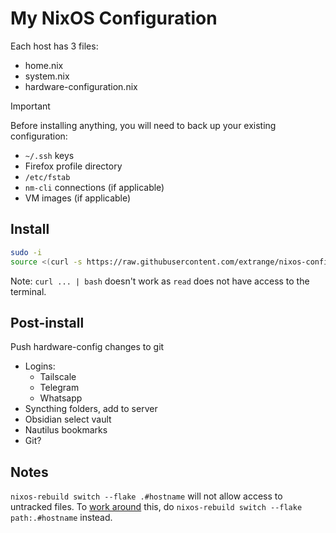 # My NixOS Configuration

Each host has 3 files:

- home.nix
- system.nix
- hardware-configuration.nix

> [!IMPORTANT]
> Before installing anything, you will need to back up your existing configuration:
>
> - `~/.ssh` keys
> - Firefox profile directory
> - `/etc/fstab`
> - `nm-cli` connections (if applicable)
> - VM images (if applicable)

## Install

```bash
sudo -i
source <(curl -s https://raw.githubusercontent.com/extrange/nixos-config/main/setup-partitions.sh)
```

Note: `curl ... | bash` doesn't work as `read` does not have access to the terminal.

## Post-install

Push hardware-config changes to git

- Logins:
  - Tailscale
  - Telegram
  - Whatsapp
- Syncthing folders, add to server
- Obsidian select vault
- Nautilus bookmarks
- Git?

## Notes

`nixos-rebuild switch --flake .#hostname` will not allow access to untracked files. To [work around] this, do `nixos-rebuild switch --flake path:.#hostname` instead.

[work around]: https://discourse.nixos.org/t/dirty-nixos-rebuild-build-flake-issues/30078/2
